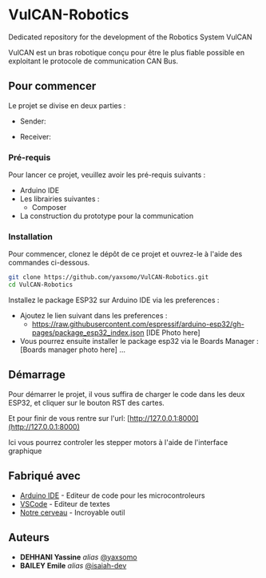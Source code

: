 # VulCAN-Robotics
Dedicated repository for the development of the Robotics System VulCAN

VulCAN est un bras robotique conçu pour être le plus fiable possible en exploitant le protocole de communication CAN Bus.

## Pour commencer

Le projet se divise en deux parties : 

- Sender:

- Receiver:

### Pré-requis

Pour lancer ce projet, veuillez avoir les pré-requis suivants :

- Arduino IDE
- Les librairies suivantes : 
    - Composer
- La construction du prototype pour la communication

### Installation

Pour commencer, clonez le dépôt de ce projet et ouvrez-le à l'aide des commandes ci-dessous.

```bash
git clone https://github.com/yaxsomo/VulCAN-Robotics.git
cd VulCAN-Robotics
```

Installez le package ESP32 sur Arduino IDE via les preferences : 
- Ajoutez le lien suivant dans les preferences : 
    - https://raw.githubusercontent.com/espressif/arduino-esp32/gh-pages/package_esp32_index.json
    [IDE Photo here]
- Vous pourrez ensuite installer le package esp32 via le Boards Manager : 
    [Boards manager photo here]
...

## Démarrage

Pour démarrer le projet, il vous suffira de charger le code dans les deux ESP32, et cliquer sur le bouton RST des cartes.

Et pour finir de vous rentre sur l'url: 
[http://127.0.0.1:8000](http://127.0.0.1:8000)

Ici vous pourrez controler les stepper motors à l'aide de l'interface graphique

## Fabriqué avec

* [Arduino IDE](https://docs.arduino.cc) - Editeur de code pour les microcontroleurs
* [VSCode](https://code.visualstudio.com/) - Editeur de textes
* [Notre cerveau](https://media.tenor.com/yyTPHle1YdQAAAAC/homer-brain.gif) - Incroyable outil


## Auteurs

* **DEHHANI Yassine** _alias_ [@yaxsomo](https://github.com/yaxsomo)
* **BAILEY Emile** _alias_ [@isaiah-dev](https://github.com/isaiah-dev)

